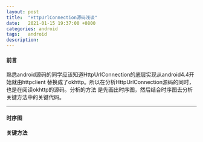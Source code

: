```yaml
---
layout: post
title:  "HttpUrlConnection源码浅谈"
date:   2021-01-15 19:37:00 +0800
categories: android
tags:   android
description:
---
```


#### **前言**
熟悉android源码的同学应该知道HttpUrlConnection的底层实现从android4.4开始就由httpclient
替换成了okhttp。所以在分析HttpUrlConnection源码的同时，也是在阅读okhttp的源码。分析的方法
是先画出时序图，然后结合时序图去分析关键方法中的关键代码。

---
#### 时序图

#### 关键方法
